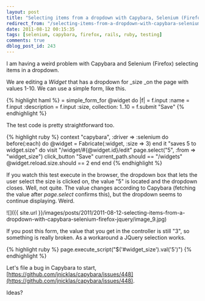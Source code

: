 ```yaml
---
layout: post
title: "Selecting items from a dropdown with Capybara, Selenium (Firefox) & JQuery"
redirect_from: "/selecting-items-from-a-dropdown-with-capybara-selenium-firefox-jquery/"
date: 2011-08-12 00:15:35
tags: [selenium, capybara, firefox, rails, ruby, testing]
comments: true
dblog_post_id: 243
---
```

I am having a weird problem with Capybara and Selenium (Firefox) selecting items in a dropdown.

We are editing a _Widget_ that has a dropdown for _size _on the page with values 1-10. We can use a simple form, like this.

{% highlight haml %}
= simple_form_for @widget do |f|
  = f.input :name
  = f.input :description
  = f.input :size, collection: 1..10
  = f.submit "Save"
{% endhighlight %}

The test code is pretty straightforward too.

{% highlight ruby %}
context "capybara", :driver => :selenium do
  before(:each) do
    @widget = Fabricate(:widget, :size => 3)
  end
  it "saves 5 to widget.size" do
    visit "/widget/#{@widget.id}/edit"
    page.select("5", :from => "widget_size")
    click_button "Save"
    current_path.should == "/widgets"
    @widget.reload.size.should == 2
  end
end
{% endhighlight %}

If you watch this test execute in the browser, the dropdown box that lets the user select the size is clicked on, the value "5" is located and the dropdown closes. Well, not quite. The value changes according to Capybara (fetching the value after _page.select_ confirms this), but the dropdown seems to continue displaying. Weird.

![]({{ site.url }}/images/posts/2011/2011-08-12-selecting-items-from-a-dropdown-with-capybara-selenium-firefox-jquery/image_9.jpg)

If you post this form, the value that you get in the controller is still "3", so something is really broken. As a workaround a JQuery selection works.

{% highlight ruby %}
page.execute_script("$('#widget_size').val('5')")
{% endhighlight %}

Let's file a bug in Capybara to start, [https://github.com/jnicklas/capybara/issues/448](https://github.com/jnicklas/capybara/issues/448).

Ideas?
